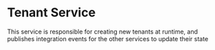 # Tenant Service

This service is responsible for creating new tenants at runtime, and publishes integration events for
the other services to update their state
